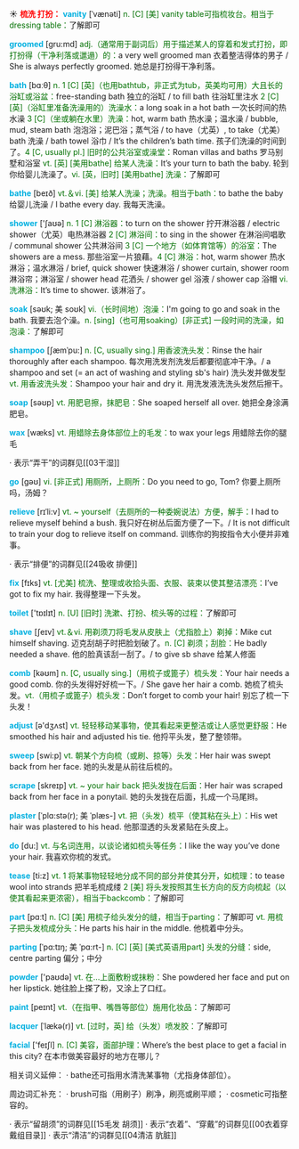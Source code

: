 ☀ <font color="red">**梳洗 打扮：**</font>
<font color="sky blue">**vanity**</font> [ˈvænəti]
<font color="rgb(227, 108, 9)">n. [C] [美] vanity table可指梳妆台。相当于dressing table：</font>了解即可

<font color="sky blue">**groomed**</font> [gru:md]
<font color="rgb(227, 108, 9)">adj.（通常用于副词后）用于描述某人的穿着和发式打扮，即打扮得（干净利落或邋遢）的：</font>a very well groomed man 衣着整洁得体的男子 / She is always perfectly groomed. 她总是打扮得干净利落。

<font color="sky blue">**bath**</font> [bɑːθ] 
<font color="rgb(227, 108, 9)">n. 1 [C] [英]（也用bathtub，非正式为tub，英美均可用）大且长的浴缸或浴盆：</font>free-standing bath 独立的浴缸 / to fill bath 往浴缸里注水 <font color="rgb(227, 108, 9)">2 [C] [英]（浴缸里准备洗澡用的）洗澡水：</font>a long soak in a hot bath 一次长时间的热水澡 <font color="rgb(227, 108, 9)">3 [C]（坐或躺在水里）洗澡：</font>hot, warm bath 热水澡；温水澡 / bubble, mud, steam bath 泡泡浴；泥巴浴；蒸气浴 / to have（尤英）, to take（尤美）bath 洗澡 / bath towel 浴巾 / It’s the children’s bath time. 孩子们洗澡的时间到了。<font color="rgb(227, 108, 9)">4 [C, usually pl.] 旧时的公共浴室或澡堂：</font>Roman villas and baths 罗马别墅和浴室 <font color="rgb(227, 108, 9)">vt. [英] [美用bathe] 给某人洗澡：</font>It’s your turn to bath the baby. 轮到你给婴儿洗澡了。<font color="rgb(227, 108, 9)">vi. [英，旧时] [美用bathe] 洗澡：</font>了解即可

<font color="sky blue">**bathe**</font> [beɪð] 
<font color="rgb(227, 108, 9)">vt.＆vi. [美] 给某人洗澡；洗澡。相当于bath：</font>to bathe the baby 给婴儿洗澡 / I bathe every day. 我每天洗澡。

<font color="sky blue">**shower**</font> ['ʃaʊə] 
<font color="rgb(227, 108, 9)">n. 1 [C] 淋浴器：</font>to turn on the shower 拧开淋浴器 / electric shower（尤英）电热淋浴器 <font color="rgb(227, 108, 9)">2 [C] 淋浴间：</font>to sing in the shower 在淋浴间唱歌 / communal shower 公共淋浴间 <font color="rgb(227, 108, 9)">3 [C] 一个地方（如体育馆等）的浴室：</font>The showers are a mess. 那些浴室一片狼藉。<font color="rgb(227, 108, 9)">4 [C] 淋浴：</font>hot, warm shower 热水淋浴；温水淋浴 / brief, quick shower 快速淋浴 / shower curtain, shower room 淋浴帘；淋浴室 / shower head 花洒头 / shower gel 浴液 / shower cap 浴帽 <font color="rgb(227, 108, 9)">vi. 洗淋浴：</font>It’s time to shower. 该淋浴了。
           
<font color="sky blue">**soak**</font> [səʊk; 美 soʊk]
<font color="rgb(227, 108, 9)">vi.（长时间地）泡澡：</font>I'm going to go and soak in the bath. 我要去泡个澡。<font color="rgb(227, 108, 9)">n. [sing]（也可用soaking）[非正式] 一段时间的洗澡，如泡澡：</font>了解即可
           
<font color="sky blue">**shampoo**</font> [ʃæmˈpu:]
<font color="rgb(227, 108, 9)">n. [C, usually sing.] 用香波洗头发：</font>Rinse the hair thoroughly after each shampoo. 每次用洗发剂洗发后都要彻底冲干净。/ a shampoo and set (= an act of washing and styling sb's hair) 洗头发并做发型 <font color="rgb(227, 108, 9)">vt. 用香波洗头发：</font>Shampoo your hair and dry it. 用洗发液洗洗头发然后擦干。

<font color="sky blue">**soap**</font> [səʊp] 
<font color="rgb(227, 108, 9)">vt. 用肥皂擦，抹肥皂：</font>She soaped herself all over. 她把全身涂满肥皂。

<font color="sky blue">**wax**</font> [wæks] 
<font color="rgb(227, 108, 9)">vt. 用蜡除去身体部位上的毛发：</font>to wax your legs 用蜡除去你的腿毛

· 表示“弄干”的词群见[[03干湿]]

<font color="sky blue">**go**</font> [ɡəʊ] 
<font color="rgb(227, 108, 9)">vi. [非正式] 用厕所，上厕所：</font>Do you need to go, Tom? 你要上厕所吗，汤姆？
           
<font color="sky blue">**relieve**</font> [rɪˈli:v]
<font color="rgb(227, 108, 9)">vt. ~ yourself（去厕所的一种委婉说法）方便，解手：</font>I had to relieve myself behind a bush. 我只好在树丛后面方便了一下。/ It is not difficult to train your dog to relieve itself on command. 训练你的狗按指令大小便并非难事。

· 表示“排便”的词群见[[24吸收 排便]]

<font color="sky blue">**fix**</font> [fɪks] 
<font color="rgb(227, 108, 9)">vt. [尤美] 梳洗、整理或收拾头面、衣服、装束以使其整洁漂亮：</font>I’ve got to fix my hair. 我得整理一下头发。

<font color="sky blue">**toilet**</font> ['tɒɪlɪt] 
<font color="rgb(227, 108, 9)">n. [U] [旧时] 洗漱、打扮、梳头等的过程：</font>了解即可

<font color="sky blue">**shave**</font> [ʃeɪv] 
<font color="rgb(227, 108, 9)">vt.＆vi. 用剃须刀将毛发从皮肤上（尤指脸上）剃掉：</font>Mike cut himself shaving. 迈克刮胡子时把脸划破了。<font color="rgb(227, 108, 9)">n. [C] 剃须；刮脸：</font>He badly needed a shave. 他的脸真该刮一刮了。/ to give sb shave 给某人修面

<font color="sky blue">**comb**</font> [kəʊm] 
<font color="rgb(227, 108, 9)">n. [C, usually sing.]（用梳子或篦子）梳头发：</font>Your hair needs a good comb. 你的头发得好好梳一下。/ She gave her hair a comb. 她梳了梳头发。<font color="rgb(227, 108, 9)">vt.（用梳子或篦子）梳头发：</font>Don’t forget to comb your hair! 别忘了梳一下头发！ 

<font color="sky blue">**adjust**</font> [ə'dӡʌst] 
<font color="rgb(227, 108, 9)">vt. 轻轻移动某事物，使其看起来更整洁或让人感觉更舒服：</font>He smoothed his hair and adjusted his tie. 他捋平头发，整了整领带。

<font color="sky blue">**sweep**</font> [swi:p] 
<font color="rgb(227, 108, 9)">vt. 朝某个方向梳（或刷、掠等）头发：</font>Her hair was swept back from her face. 她的头发是从前往后梳的。
           
<font color="sky blue">**scrape**</font> [skreɪp]
<font color="rgb(227, 108, 9)">vt. ~ your hair back 把头发拢在后面：</font>Her hair was scraped back from her face in a ponytail. 她的头发拢在后面，扎成一个马尾辫。
           
<font color="sky blue">**plaster**</font> [ˈplɑ:stə(r); 美 ˈplæs-]
<font color="rgb(227, 108, 9)">vt. 把（头发）梳平（使其粘在头上）：</font>His wet hair was plastered to his head. 他那湿透的头发紧贴在头皮上。

<font color="sky blue">**do**</font> [du:] 
<font color="rgb(227, 108, 9)">vt. 与名词连用，以谈论诸如梳头等任务：</font>I like the way you’ve done your hair. 我喜欢你梳的发式。

<font color="sky blue">**tease**</font> [ti:z] 
<font color="rgb(227, 108, 9)">vt. 1 将某事物轻轻地分成不同的部分并使其分开，如梳理：</font>to tease wool into strands 把羊毛梳成缕 <font color="rgb(227, 108, 9)">2 [美] 将头发按照其生长方向的反方向梳起（以使其看起来更浓密），相当于backcomb：</font>了解即可

<font color="sky blue">**part**</font> [pɑːt] 
<font color="rgb(227, 108, 9)">n. [C] [美] 用梳子给头发分的缝，相当于parting：</font>了解即可 <font color="rgb(227, 108, 9)">vt. 用梳子把头发梳成分头：</font>He parts his hair in the middle. 他梳着中分头。
           
<font color="sky blue">**parting**</font> [ˈpɑ:tɪŋ; 美 ˈpɑ:rt-]
<font color="rgb(227, 108, 9)">n. [C] [英] [美式英语用part] 头发的分缝：</font>side, centre parting 偏分；中分

<font color="sky blue">**powder**</font> ['paʊdə] 
<font color="rgb(227, 108, 9)">vt. 在…上面敷粉或抹粉：</font>She powdered her face and put on her lipstick. 她往脸上搽了粉，又涂上了口红。

<font color="sky blue">**paint**</font> [peɪnt] 
<font color="rgb(227, 108, 9)">vt.（在指甲、嘴唇等部位）施用化妆品：</font>了解即可
           
<font color="sky blue">**lacquer**</font> [ˈlækə(r)]
<font color="rgb(227, 108, 9)">vt. [过时，英] 给（头发）喷发胶：</font>了解即可

<font color="sky blue">**facial**</font> ['feɪʃl] 
<font color="rgb(227, 108, 9)">n. [C] 美容，面部护理：</font>Where’s the best place to get a facial in this city? 在本市做美容最好的地方在哪儿？

相关词义延伸：
· bathe还可指用水清洗某事物（尤指身体部位）。

周边词汇补充：
· brush可指（用刷子）刷净，刷亮或刷平顺；
· cosmetic可指整容的。

· 表示“留胡须”的词群见[[15毛发 胡须]]
· 表示“衣着”、“穿戴”的词群见[[00衣着穿戴组目录]]
· 表示“清洁”的词群见[[04清洁 肮脏]]
